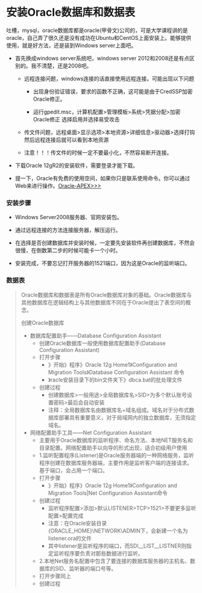 # 安装Oracle数据库和数据表

吐槽，mysql，oracle数据库都是oracle\(甲骨文\)公司的，可是大学课程讲的是oracle，自己弄了很久还是没有成功在Ubuntu和CentOS上面安装上。能够提供使用，就是好方法，还是装到Windows server上面吧。

* 首先换成windows server系统吧，windows server 2012和2008还是有点区别的。我不清楚，还是2008吧。

  * 远程连接问题，windows连接的话直接使用远程连接。可能出现以下问题

    * 出现身份验证错误，要求的函数不正确，这可能是由于CredSSP加密Oracle修正。

    * 运行gpedit.msc，计算机配置&gt;管理模板&gt;系统&gt;凭据分配&gt;加密Oracle修正  选择启用并选择易受攻击

  * 传文件问题，远程桌面&gt;显示选项&gt;本地资源&gt;详细信息&gt;驱动器&gt;选择打钩  然后远程连接后就可以看到本地资源

  * 注意！！！传文件的时候一定不要最小化，不然容易断开连接。

* 下载Oracle 12gR2的安装软件，需要登录才能下载。

* 提一下，Oracle有免费的使用空间，如果你只是联系使用命令。你可以通过Web来进行操作。[Oracle-APEX&gt;&gt;&gt;](https://apex.oracle.com/en/learn/getting-started/)

### 安装步骤

* Windows Server2008服务器、官网安装包。

* 通过远程连接的方法连接服务器，解压运行。

* 在选择是否创建数据库并安装时候，一定要先安装软件再创建数据库，不然会很慢，在倒数第二步的时候可能卡一个小时。

* 安装完成，不要忘记打开服务器的1521端口，因为这是Oracle的监听端口。

### 数据表

> Oracle数据库和数据表是所有Oracle数据库对象的基础。Oracle数据库与其他数据库在逻辑结构上与其他数据库不同在于Oracle提出了表空间的概念。
>
> 创建Oracle数据库
>
> * 数据库配置助手——Database Configuration Assistant 
>   * 创建Oracle数据库一般使用数据库配置助手\(Database Configuration Assistant\)
>   * 打开步骤
>     * 》开始》程序》Oracle 12g Home1》Configuration and Migration Tools》Database Configuration Assistant 命令
>     * 》racle安装目录下的bin文件夹下》dbca.bat的批处理文件
>   * 创建过程
>     * 创建数据库&gt;一般用途&gt;全局数据库名&gt;SID&gt;为多个默认账号设置密码&gt;最后会自动安装
>     * 注释：全局数据库名由数据库名+域名组成。域名对于分布式数据库部署具有重要意义，对于局域网内的独立数据库，无须指定域名。
> * 网络配置助手工具——Net Configuration Assistant
>   * 主要用于Oracle数据库的监听程序、命名方法、本地NET服务名和目录配置。网络配置助手以向导的形式出现，适合初级用户使用
>   * 1.监听配置程序\(Listener\)是Oracle服务器端的一种网络服务，监听程序创建在数据库服务器端，主要作用是监听客户端的连接请求。基于端口，会占用一个端口。
>   * 打开步骤
>     * 》开始》程序》Oracle 12g Home1》Configuration and Migration Tools\|Net Configuration Assistant命令
>   * 创建过程
>     * 监听程序配置&gt;添加&gt;默认LISTENER&gt;TCP&gt;1521&gt;不要更多监听配置&gt;配置完成
>     * 注意：在Oracle安装目录{ORACLE\_HOME}\NETWORK\ADMIN下，会新建一个名为listener.ora的文件
>     * 其中listener是监听程序的端口，而SDI\_\_LIST\_\_LISTNER则指定监听程序要负责对那些数据进行监听。
>   * 2.本地Net服务名配置中包含了要连接的数据库服务器的主机名、数据库的SID、监听器的端口号等。
>   * 打开步骤同上
>   * 创建过程



